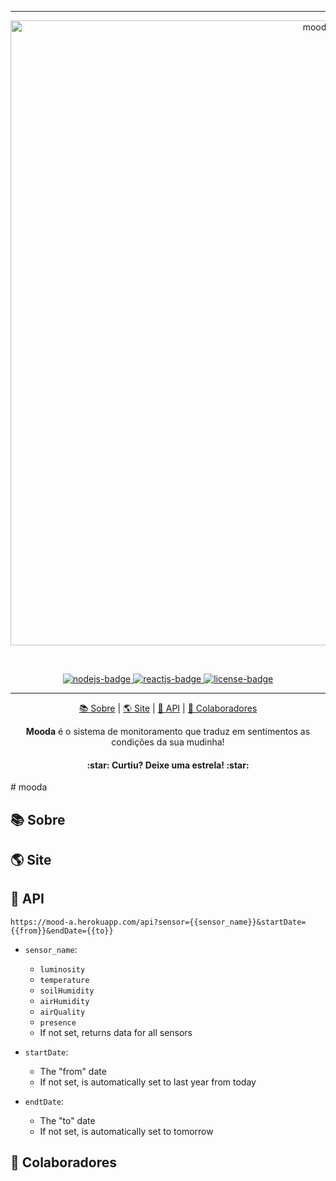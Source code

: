 ***

<p align="center">
   <img src="https://i.ibb.co/XYbxkCj/mooda-logo.png" alt="mooda-logo" width=1000 />
</p>

<br />

<p align="center">  
  <a href="https://nodejs.org/en/">
    <img src="https://img.shields.io/badge/NodeJS-16.15.1-339933?style=for-the-badge&logo=node.js&logoColor=339933" alt="nodejs-badge" />
  </a>
  <a href="https://reactjs.org/">
    <img src="https://img.shields.io/badge/React-17.0.2-61DAFB?style=for-the-badge&logo=react&logoColor=61DAFB" alt="reactjs-badge" />
  </a>
  <a href="https://github.com/gvmossato/mooda/blob/main/LICENSE">
    <img src="https://img.shields.io/github/license/gvmossato/mooda?color=blue&style=for-the-badge" alt="license-badge" />
  </a>
</p>

***

<p align="center">
  <a href="#-sobre">📚 Sobre</a> | 
  <a href="#-site">🌎 Site</a>   | 
  <a href="#-api">🧰 API</a> |
  <a href="#-colaboradores">🧙 Colaboradores</a>
</p>

<p align="center">
  <b>Mooda</b> é o sistema de monitoramento que traduz em sentimentos as condições da sua mudinha! 
</p>
  
<h4 align="center">
  :star: Curtiu? Deixe uma estrela! :star:
</h4>
# mooda

## 📚 Sobre

## 🌎 Site

## 🧰 API

```
https://mood-a.herokuapp.com/api?sensor={{sensor_name}}&startDate={{from}}&endDate={{to}}
```

* `sensor_name`:
    * `luminosity`
    * `temperature`
    * `soilHumidity`
    * `airHumidity`
    * `airQuality`
    * `presence`
    * If not set, returns data for all sensors

* `startDate`:
    * The "from" date
    * If not set, is automatically set to last year from today

* `endtDate`:
    * The "to" date
    * If not set, is automatically set to tomorrow

## 🧙 Colaboradores
